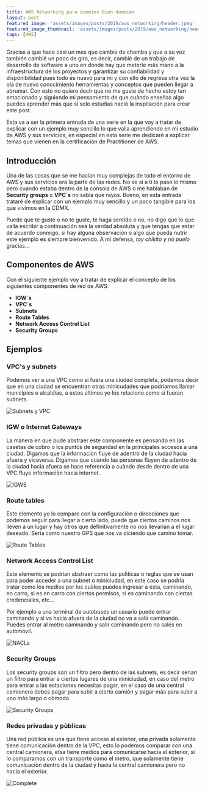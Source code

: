 ```yaml
---
title: AWS Networking para dummies bien dummies
layout: post
featured_image: 'assets/images/posts/2019/aws_networking/header.jpeg'
featured_image_thumbnail: 'assets/images/posts/2019/aws_networking/header_thumbnail.jpg'
tags: [AWS]
---
```

Gracias a que hace casi un mes que cambie de chamba y que a su vez también cambié un poco de giro, es decir, cambié de un trabajo de desarrollo de software a uno en donde hay que meterle màs mano a la infraestructura de los proyectos y garantizar su confiabilidad y disponibilidad pues todo es nuevo para mi y con ello de regresa otra vez la ola de nuevo conocimiento herramientas y conceptos que pueden llegar a abrumar. Con esto no quiero decir que no me guste de hecho estoy tan emocionado y siguiendo mi pensamiento de que cuàndo enseñas algo puedes aprender màs que si solo estudias nació la inspitación para crear este post.

Esta va a ser la primera entrada de una serie en la que voy a tratar de explicar con un ejemplo muy sencillo lo que valla aprendiendo en mi estudio de AWS y sus servicios, en especial en esta serie me dedicaré a explicar temas que vienen en la certificación de Practitioner de AWS.

## Introducción
 Una de las cosas que se me hacìan muy complejas de todo el entorno de AWS y sus servicios era la parte de las redes. No se si a ti te pase lo mismo pero cuando estaba dentro de la consola de AWS o me hablaban de **Security groups** o **VPC´s** no sabìa que rayos. Bueno, en esta entrada trataré de explicar con un ejemplo muy sencillo y un poco tangible para los que vivimos en la CDMX.

 Puede que te guste o no te guste, te haga sentido o no, no digo que lo que valla escribir a continuación sea la verdad absoluta y que tengas que estar de acuerdo conmigo, si hay alguna observación o algo que pueda nutrir este ejemplo es siempre bienvenido. A mi defensa, *toy chikito y no puelo* gracias...

## Componentes de AWS
Con el siguiente ejemplo voy a tratar de explicar el concepto de los siguientes componentes de red de AWS:

* **IGW´s**
* **VPC´s**
* **Subnets**
* **Route Tables**
* **Network Access Control List**
* **Security Groups**

## Ejemplos

### VPC's y subnets

Podemos ver a una VPC como si fuera una ciudad completa, podemos decir que en una ciudad se encuentran otras minicudades que podriamos llamar municipios o alcaldìas, a estos últimos yo los relaciono como si fueran subnets.

![Subnets y VPC](assets/images/posts/2019/aws_networking/vpc_subnets.png)

### IGW o Internet Gateways

La manera en que pude abstraer este componente es pensando en las casetas de cobro o los puntos de seguridad en la principales accesos a una ciudad. Digamos que la informaciòn fluye de adentro de la ciudad hacia afuera y viceversa. Digamos que cuàndo las personas fluyen de adentro de la ciudad hacìa afuera se hace referencia a cuànde desde dentro de una VPC fluye informaciòn hacia internet.

![IGWS](assets/images/posts/2019/aws_networking/igws.png)

### Route tables

Este elemento yo lo comparo con la configuraciòn o direcciones que podemos seguir para llegar a cierto lado, puede que ciertos caminos nos lleven a un lugar y hay otros que definitivamente no nos llevarìan a el lugar deseado. Serìa como nuestro GPS que nos va diciendo que camino tomar.

![Route Tables](assets/images/posts/2019/aws_networking/route_tables.png)

### Network Access Control List

Este elemento se podrìan abstraer como las polìticas o reglas que se usan para poder acceder a una subnet o miniciudad, en este caso se podrìa tratar como los medios por los cuàles puedes ingresar a esta, caminando, en carro, si es en carro con ciertos permisos, si es caminando con ciertas credenciales, etc...

Por ejemplo a una terminal de autobuses un usuario puede entrar caminando y si va hacia afuera de la ciudad no va a salir caminando. Puedes entrar al metro caminando y salir caminando pero no sales en automovil.

![NACLs](assets/images/posts/2019/aws_networking/nacls.png)

### Security Groups

Los security groups son un filtro pero dentro de las subnets, es decir serìan un filtro para entrar a ciertos lugares de una miniciudad, en caso del metro para entrar a las estaciones necesitas pagar, en el caso de una central camionera debes pagar para subir a cierto camiòn y pagar màs para subir a uno màs largo o còmodo.

![Security Groups](assets/images/posts/2019/aws_networking/security_groups.png)

### Redes privadas y pùblicas

Una red pùblica es una que tiene acceso al exterior, una privada solamente tiene comunicaciòn dentro de la VPC, esto lo podemos comparar con una central camionera, etsa tiene medios para comunicarse hacia el exterior, si lo comparamos con un transporte como el metro, que solamente tiene comunicaciòn dentro de la ciudad y hacia la central camionera pero no hacia el exterior.


![Complete](assets/images/posts/2019/aws_networking/complete.png)
